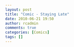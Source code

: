 ```yaml
---
layout: post
title: "Comic - Staying Late"
date: 2010-06-21 19:50
author: rcadmin
comments: true
categories: [Comics]
tags: []
---
```

<a href="http://bitsmack.com/comics/2010/06/21/comic-staying-late/"><img src="http://dl.bitsmack.com/uploads/2010/06/20100621.jpg" alt="" title="If I get Employee of the Month while I'm out just set it on my desk."  class="alignnone size-full wp-image-1987" /></a>
